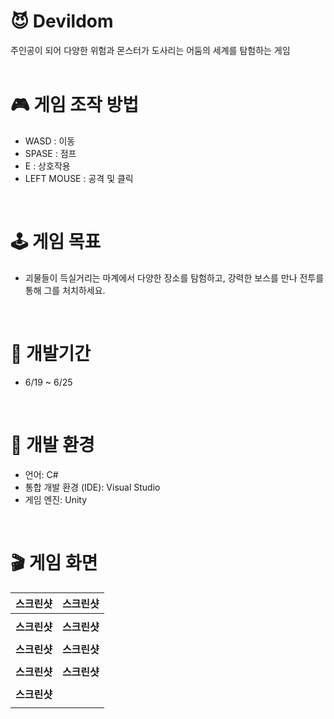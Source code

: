 # 😈 Devildom
주인공이 되어 다양한 위험과 몬스터가 도사리는 어둠의 세계를 탐험하는 게임 <br>
<br>

# 🎮 게임 조작 방법 <br>
- WASD : 이동 <br>
- SPASE : 점프 <br>
- E : 상호작용 <br>
- LEFT MOUSE : 공격 및 클릭 <br>
<br>

# 🕹 게임 목표 <br>
- 괴물들이 득실거리는 마계에서 다양한 장소를 탐험하고, 강력한 보스를 만나 전투를 통해 그를 처치하세요. <br>
<br>

# 📖 개발기간 <br>
- 6/19 ~ 6/25 <br>
<br>

# 🌈 개발 환경 <br>
- 언어: C# <br>
- 통합 개발 환경 (IDE): Visual Studio <br>
- 게임 엔진: Unity <br>
<br>

# 🎬 게임 화면 <br>

| **스크린샷** | **스크린샷** |
|:-------------:|:------------------:|
|  |  |
| **스크린샷** | **스크린샷** |
|  |  |
| **스크린샷** | **스크린샷** |
|  |  |
| **스크린샷** | **스크린샷** |
|  |  |
| **스크린샷** | |
|  | |

